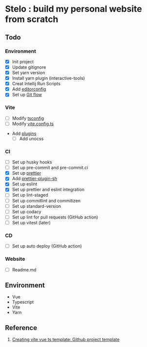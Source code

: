 # Stelo : build my personal website from scratch

## Todo

### Environment

-   [x] Init project
-   [x] Update gitignore
-   [x] Set yarn version
-   [x] Install yarn plugin (interactive-tools)
-   [x] Creat Intellij Run Scripts
-   [x] Add [editorconfig](https://editorconfig.org/#example-file)
-   [x] Set up [Git flow](https://ihower.tw/blog/archives/5140)

### Vite

-   [ ] Modify [tsconfig](https://ithelp.ithome.com.tw/m/articles/10263733)
-   [ ] Modify [vite.config.ts](https://vitejs.dev/config/#esbuild)
-   Add [plugins](https://github.com/vitejs/awesome-vite#plugins)
    -   [ ] Add unocss

### CI

-   [ ] Set up husky hooks
-   [ ] Set up pre-commit and pre-commit.ci
-   [x] Set up [prettier](https://prettier.io/docs/en/next/options.html)
-   [x] Add [prettier-plugin-sh](https://github.com/un-ts/prettier/tree/master/packages/sh)
-   [x] Set up eslint
-   [x] Set up prettier and eslint integration
-   [ ] Set up lint-staged
-   [ ] Set up commitlint and commitizen
-   [ ] Set up standard-version
-   [ ] Set up codacy
-   [ ] Set up lint for pull requests (GitHub action)
-   [ ] Set up vitest (later)

### CD

-   [ ] Set up auto deploy (GitHub action)

### Website

-   [ ] Readme.md

## Environment

-   Vue
-   Typescript
-   Vite
-   Yarn

## Reference
1. [Creating vite vue ts template: Github project template](https://dev.to/imomaliev/github-project-template-1mc3)
